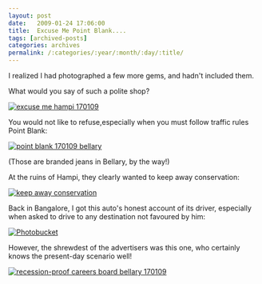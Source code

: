 ```yaml
---
layout: post
date:	2009-01-24 17:06:00
title:  Excuse Me Point Blank....
tags: [archived-posts]
categories: archives
permalink: /:categories/:year/:month/:day/:title/
---
```

I realized I had photographed a few more gems, and hadn't included them.

What would you say of such a polite shop?


<a href="http://s297.photobucket.com/albums/mm205/depontis/?action=view&current=IMG_6494.jpg" target="_blank"><img src="http://i297.photobucket.com/albums/mm205/depontis/IMG_6494.jpg" border="0" alt="excuse me hampi 170109"></a>


You would not like to refuse,especially when you must follow traffic rules  Point Blank:

<a href="http://s297.photobucket.com/albums/mm205/depontis/?action=view&current=IMG_6060.jpg" target="_blank"><img src="http://i297.photobucket.com/albums/mm205/depontis/IMG_6060.jpg" border="0" alt="point blank 170109 bellary"></a>





(Those are branded jeans in Bellary, by the way!)


At the ruins of Hampi, they clearly wanted to keep away conservation:


<a href="http://s297.photobucket.com/albums/mm205/depontis/?action=view&current=IMG_6448-2.jpg" target="_blank"><img src="http://i297.photobucket.com/albums/mm205/depontis/IMG_6448-2.jpg" border="0" alt="keep away conservation"></a>


Back in Bangalore, I got this auto's honest account of its driver, especially when asked to drive to any destination not favoured by him:

<a href="http://s297.photobucket.com/albums/mm205/depontis/?action=view&current=IMG_6691.jpg" target="_blank"><img src="http://i297.photobucket.com/albums/mm205/depontis/IMG_6691.jpg" border="0" alt="Photobucket"></a>

However, the shrewdest of the advertisers was this one, who certainly knows the present-day scenario well!


<a href="http://s297.photobucket.com/albums/mm205/depontis/?action=view&current=IMG_6070-1.jpg" target="_blank"><img src="http://i297.photobucket.com/albums/mm205/depontis/IMG_6070-1.jpg" border="0" alt="recession-proof careers board bellary 170109"></a>
